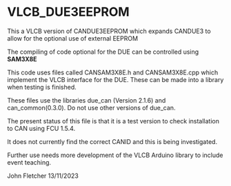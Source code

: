 # VLCB_DUE3EEPROM

This a VLCB version of CANDUE3EEPROM which expands CANDUE3 to allow for the optional use of external EEPROM

The compiling of code optional for the DUE can be controlled using __SAM3X8E__

This code uses files called CANSAM3X8E.h and CANSAM3X8E.cpp which implement the VLCB interface for the DUE. These can be made into a library when testing is finished.

These files use the libraries due_can (Version 2.1.6) and can_common(0.3.0). Do not use other versions of due_can.

The present status of this file is that it is a test version to check installation to CAN using FCU 1.5.4.

It does not currently find the correct CANID and this is being investigated.

Further use needs more development of the VLCB Arduino library to include event teaching.

John Fletcher 13/11/2023



